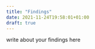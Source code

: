 ```yaml
---
title: "Findings"
date: 2021-11-24T19:58:01+01:00
draft: true
---
```

write about your findings here
